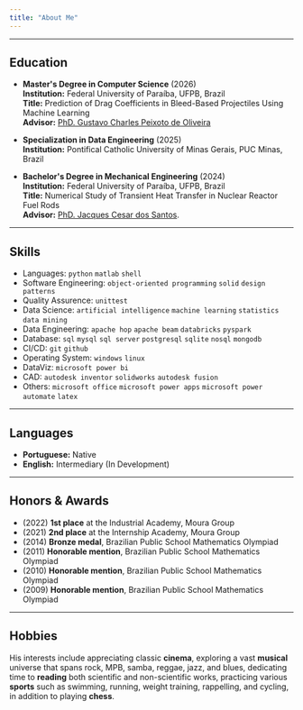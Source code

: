 ```yaml
---
title: "About Me"
---
```


---

## Education

* **Master's Degree in Computer Science** (2026)\
**Institution:** Federal University of Paraíba, UFPB, Brazil\
**Title:** Prediction of Drag Coefficients in Bleed-Based Projectiles Using Machine Learning\
**Advisor:** [PhD. Gustavo Charles Peixoto de Oliveira](https://gcpeixoto.github.io/)

* **Specialization in Data Engineering** (2025)\
**Institution:** Pontifical Catholic University of Minas Gerais, PUC Minas, Brazil

* **Bachelor's Degree in Mechanical Engineering** (2024)\
**Institution:** Federal University of Paraíba, UFPB, Brazil\
**Title:** Numerical Study of Transient Heat Transfer in Nuclear Reactor Fuel Rods\
**Advisor:** [PhD. Jacques Cesar dos Santos](http://lattes.cnpq.br/3095303507056273/).

---

## Skills

* Languages: `python` `matlab` `shell`
* Software Engineering: `object-oriented programming` `solid` `design patterns`
* Quality Assurence: `unittest`
* Data Science: `artificial intelligence` `machine learning` `statistics` `data mining`
* Data Engineering: `apache hop` `apache beam` `databricks` `pyspark` 
* Database: `sql` `mysql` `sql server` `postgresql` `sqlite` `nosql` `mongodb`
* CI/CD: `git` `github`
* Operating System: `windows` `linux` 
* DataViz: `microsoft power bi` 
* CAD: `autodesk inventor` `solidworks` `autodesk fusion`
* Others: `microsoft office` `microsoft power apps` `microsoft power automate` `latex`

---

## Languages

* **Portuguese:** Native
* **English:** Intermediary (In Development)

---

## Honors & Awards

* (2022) **1st place** at the Industrial Academy, Moura Group
* (2021) **2nd place** at the Internship Academy, Moura Group
* (2014) **Bronze medal**, Brazilian Public School Mathematics Olympiad
* (2011) **Honorable mention**, Brazilian Public School Mathematics Olympiad
* (2010) **Honorable mention**, Brazilian Public School Mathematics Olympiad
* (2009) **Honorable mention**, Brazilian Public School Mathematics Olympiad

---

## Hobbies

His interests include appreciating classic **cinema**, exploring a vast **musical** universe that spans rock, MPB, samba, reggae, jazz, and blues, dedicating time to **reading** both scientific and non-scientific works, practicing various **sports** such as swimming, running, weight training, rappelling, and cycling, in addition to playing **chess**.

